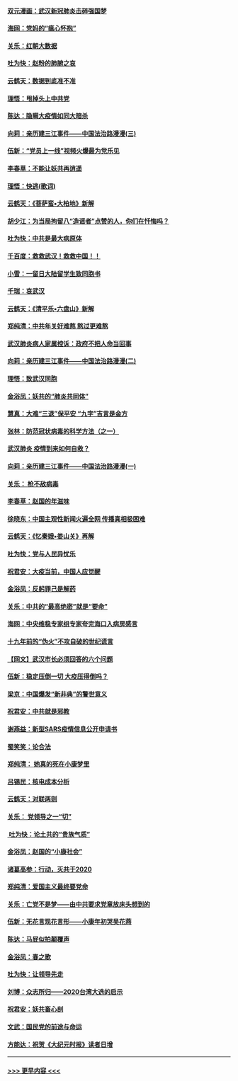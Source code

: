 #### [双元漫画：武汉新冠肺炎击碎强国梦](../pages/nsc993/n11843320.md?t=02050711) 
#### [海网：党妈的“瘟心怀抱”](../pages/nsc993/n11840740.md?t=02050711) 
#### [关乐：红朝大数据](../pages/nsc993/n11840675.md?t=02050711) 
#### [吐为快：赵粉的肺腑之哀](../pages/nsc993/n11840618.md?t=02050711) 
#### [云鹤天：数据到底准不准](../pages/nsc993/n11840325.md?t=02050711) 
#### [理悟：甩掉头上中共党](../pages/nsc993/n11838826.md?t=02050711) 
#### [陈达：隐瞒大疫情如同大暗杀](../pages/nsc993/n11838771.md?t=02050711) 
#### [向莉：亲历建三江事件——中国法治路漫漫(三)](../pages/nsc993/n11831825.md?t=02050711) 
#### [伍新：“党员上一线”视频火爆最为党乐见](../pages/nsc993/n11838200.md?t=02050711) 
#### [李春草：不能让妖共再逍遥](../pages/nsc993/n11838102.md?t=02050711) 
#### [理悟：快逃(歌词)](../pages/nsc993/n11838083.md?t=02050711) 
#### [云鹤天：《菩萨蛮▪大柏地》新解](../pages/nsc993/n11838059.md?t=02050711) 
#### [胡少江：为当局拘留八“造谣者”点赞的人，你们在忏悔吗？](../pages/nsc993/n11836801.md?t=02050711) 
#### [吐为快：中共是最大病原体](../pages/nsc993/n11836748.md?t=02050711) 
#### [千百度：救救武汉！救救中国！！](../pages/nsc993/n11836145.md?t=02050711) 
#### [小雪：一留日大陆留学生致同胞书](../pages/nsc993/n11834624.md?t=02050711) 
#### [千瑞：哀武汉](../pages/nsc993/n11833647.md?t=02050711) 
#### [云鹤天：《清平乐▪六盘山》新解](../pages/nsc993/n11833611.md?t=02050711) 
#### [郑纯清：中共年关好难熬 熬过更难熬](../pages/nsc993/n11833489.md?t=02050711) 
#### [武汉肺炎病人家属控诉：政府不把人命当回事](../pages/nsc993/n11833205.md?t=02050711) 
#### [向莉：亲历建三江事件——中国法治路漫漫(二)](../pages/nsc993/n11829102.md?t=02050711) 
#### [理悟：致武汉同胞](../pages/nsc993/n11831522.md?t=02050711) 
#### [金浴凤：妖共的“肺炎共同体”](../pages/nsc993/n11829448.md?t=02050711) 
#### [慧真：大难“三退”保平安 “九字”吉言是金方](../pages/nsc993/n11829501.md?t=02050711) 
#### [张林：防范冠状病毒的科学方法（之一）](../pages/nsc993/n11828618.md?t=02050711) 
#### [武汉肺炎 疫情到来如何自救？](../pages/nsc993/n11827632.md?t=02050711) 
#### [向莉：亲历建三江事件——中国法治路漫漫(一)](../pages/nsc993/n11827190.md?t=02050711) 
#### [关乐： 枪不敌病毒](../pages/nsc993/n11826746.md?t=02050711) 
#### [李春草：赵国的年滋味](../pages/nsc993/n11826321.md?t=02050711) 
#### [徐晓东：中国主观性新闻火遍全网 传播真相极困难](../pages/nsc993/n11826508.md?t=02050711) 
#### [云鹤天：《忆秦娥▪娄山关》再解](../pages/nsc993/n11824682.md?t=02050711) 
#### [吐为快：党与人民异忧乐](../pages/nsc993/n11824660.md?t=02050711) 
#### [祝君安：大疫当前，中国人应觉醒](../pages/nsc993/n11821946.md?t=02050711) 
#### [金浴凤：反躬罪己是解药](../pages/nsc993/n11820280.md?t=02050711) 
#### [关乐：中共的“最高绝密”就是“要命”](../pages/nsc993/n11816946.md?t=02050711) 
#### [海网：中央维稳专家组专家夸完海口入病房感言](../pages/nsc993/n11815138.md?t=02050711) 
#### [十九年前的“伪火”不攻自破的世纪谎言](../pages/nsc993/n11813238.md?t=02050711) 
#### [【网文】武汉市长必须回答的六个问题](../pages/nsc993/n11813848.md?t=02050711) 
#### [伍新：稳定压倒一切 大疫压得倒吗？](../pages/nsc993/n11812634.md?t=02050711) 
#### [梁京：中国爆发“新非典”的警世意义](../pages/nsc993/n11812554.md?t=02050711) 
#### [祝君安：中共就是邪教](../pages/nsc993/n11812431.md?t=02050711) 
#### [谢燕益：新型SARS疫情信息公开申请书](../pages/nsc993/n11808840.md?t=02050711) 
#### [蜀笑笑：论合法](../pages/nsc993/n11808064.md?t=02050711) 
#### [郑纯清： 她真的死在小康梦里](../pages/nsc993/n11806623.md?t=02050711) 
#### [吕锡民：核电成本分析](../pages/nsc993/n11806284.md?t=02050711) 
#### [云鹤天：对联两则](../pages/nsc993/n11805957.md?t=02050711) 
#### [关乐： 党领导之一“切”](../pages/nsc993/n11804505.md?t=02050711) 
#### [ 吐为快：论土共的“贵族气质”](../pages/nsc993/n11804490.md?t=02050711) 
#### [金浴凤：赵国的“小康社会”](../pages/nsc993/n11804452.md?t=02050711) 
#### [诸葛高参：行动，灭共于2020](../pages/nsc993/n11804120.md?t=02050711) 
#### [郑纯清：爱国主义最终要党命](../pages/nsc993/n11802197.md?t=02050711) 
#### [关乐：亡党不是梦——由中共要求党章放床头想到的](../pages/nsc993/n11802156.md?t=02050711) 
#### [伍新：无花言现花言形——小康年初哭吴花燕](../pages/nsc993/n11800044.md?t=02050711) 
#### [陈达：马屁似拍颠覆声](../pages/nsc993/n11800010.md?t=02050711) 
#### [金浴凤：春之歌](../pages/nsc993/n11797687.md?t=02050711) 
#### [吐为快：让领导先走](../pages/nsc993/n11797512.md?t=02050711) 
#### [刘博：众志所归——2020台湾大选的启示](../pages/nsc993/n11796878.md?t=02050711) 
#### [祝君安：妖共畜心剖](../pages/nsc993/n11794273.md?t=02050711) 
#### [文武：国民党的前途与命运](../pages/nsc993/n11794198.md?t=02050711) 
#### [方能达：祝贺《大纪元时报》读者日增](../pages/nsc993/n11793807.md?t=02050711) 

----
#### [ >>> 更早内容 <<< ](../indexes/nsc993-earlier.md)
